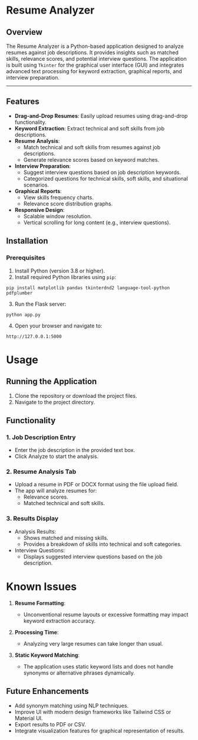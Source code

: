 # **Resume Analyzer**

## **Overview**
The Resume Analyzer is a Python-based application designed to analyze resumes against job descriptions. It provides insights such as matched skills, relevance scores, and potential interview questions. The application is built using `Tkinter` for the graphical user interface (GUI) and integrates advanced text processing for keyword extraction, graphical reports, and interview preparation.

---

## **Features**
- **Drag-and-Drop Resumes**: Easily upload resumes using drag-and-drop functionality.
- **Keyword Extraction**: Extract technical and soft skills from job descriptions.
- **Resume Analysis**:
  - Match technical and soft skills from resumes against job descriptions.
  - Generate relevance scores based on keyword matches.
- **Interview Preparation**:
  - Suggest interview questions based on job description keywords.
  - Categorized questions for technical skills, soft skills, and situational scenarios.
- **Graphical Reports**:
  - View skills frequency charts.
  - Relevance score distribution graphs.
- **Responsive Design**:
  - Scalable window resolution.
  - Vertical scrolling for long content (e.g., interview questions).
 
## **Installation**

### **Prerequisites**
1. Install Python (version 3.8 or higher).
2. Install required Python libraries using `pip`:
```
pip install matplotlib pandas tkinterdnd2 language-tool-python pdfplumber
```
3. Run the Flask server:
```
python app.py
```
4. Open your browser and navigate to:
```
http://127.0.0.1:5000
```
# **Usage**

## **Running the Application**

1. Clone the repository or download the project files.
2. Navigate to the project directory.

## **Functionality**

### **1. Job Description Entry**

- Enter the job description in the provided text box.
- Click Analyze to start the analysis.

### **2. Resume Analysis Tab**

- Upload a resume in PDF or DOCX format using the file upload field.
- The app will analyze resumes for:
  - Relevance scores.
  - Matched technical and soft skills.

### **3. Results Display**

- Analysis Results:
  - Shows matched and missing skills.
  - Provides a breakdown of skills into technical and soft categories.
- Interview Questions:
  - Displays suggested interview questions based on the job description.


# **Known Issues**

1. **Resume Formatting**:
   - Unconventional resume layouts or excessive formatting may impact keyword extraction accuracy.

2. **Processing Time**:
   - Analyzing very large resumes can take longer than usual.

3. **Static Keyword Matching**:
   - The application uses static keyword lists and does not handle synonyms or alternative phrases dynamically.

## **Future Enhancements**
- Add synonym matching using NLP techniques.
- Improve UI with modern design frameworks like Tailwind CSS or Material UI.
- Export results to PDF or CSV.
- Integrate visualization features for graphical representation of results.
